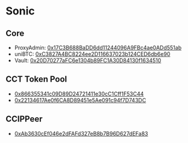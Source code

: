 # Sonic

## Core

- ProxyAdmin: [0x17C3B688BaDD6dd11244096A9FBc4ae0ADd551ab](https://sonicscan.org/address/0x17C3B688BaDD6dd11244096A9FBc4ae0ADd551ab#code)
- uniBTC: [0xC3827A4BC8224ee2D116637023b124CED6db6e90](https://sonicscan.org/address/0xC3827A4BC8224ee2D116637023b124CED6db6e90#code)
- Vault: [0x20D70277aFC6e1304b89FC1A30D84130f1634510](https://sonicscan.org/address/0x20D70277aFC6e1304b89FC1A30D84130f1634510#code)

## CCT Token Pool

- [0x866355341c09D89D24721411e30cC1Cff1F53C44](https://sonicscan.org/address/0x866355341c09D89D24721411e30cC1Cff1F53C44)
- [0x22134617Ae0f6CA8D89451e5Ae091c94f7D743DC](https://sonicscan.org/address/0x22134617Ae0f6CA8D89451e5Ae091c94f7D743DC)

## CCIPPeer

- [0xAb3630cEf046e2dFAFd327eB8b7B96D627dEFa83](https://sonicscan.org/address/0xAb3630cEf046e2dFAFd327eB8b7B96D627dEFa83#code)
